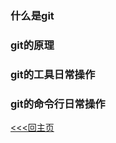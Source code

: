 ### 什么是git
### git的原理
### git的工具日常操作
### git的命令行日常操作

[<<<回主页](https://github.com/ora-cat/UE4Handbook)